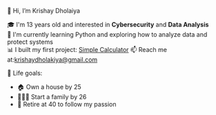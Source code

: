 👋 Hi, I’m Krishay Dholaiya

🎓 I'm 13 years old and interested in **Cybersecurity** and **Data Analysis**  
🧠 I'm currently learning Python and exploring how to analyze data and protect systems  
📊 I built my first project: [Simple Calculator]([https://github.com/YOUR_USERNAME/simple-calculator](https://github.com/KrishayD/My-First-Project))  
📫 Reach me at:krishaydholakiya@gmail.com

🌟 Life goals:
- 🏠 Own a house by 25
- 👨‍👩‍👧 Start a family by 26
- 🛑 Retire at 40 to follow my passion
